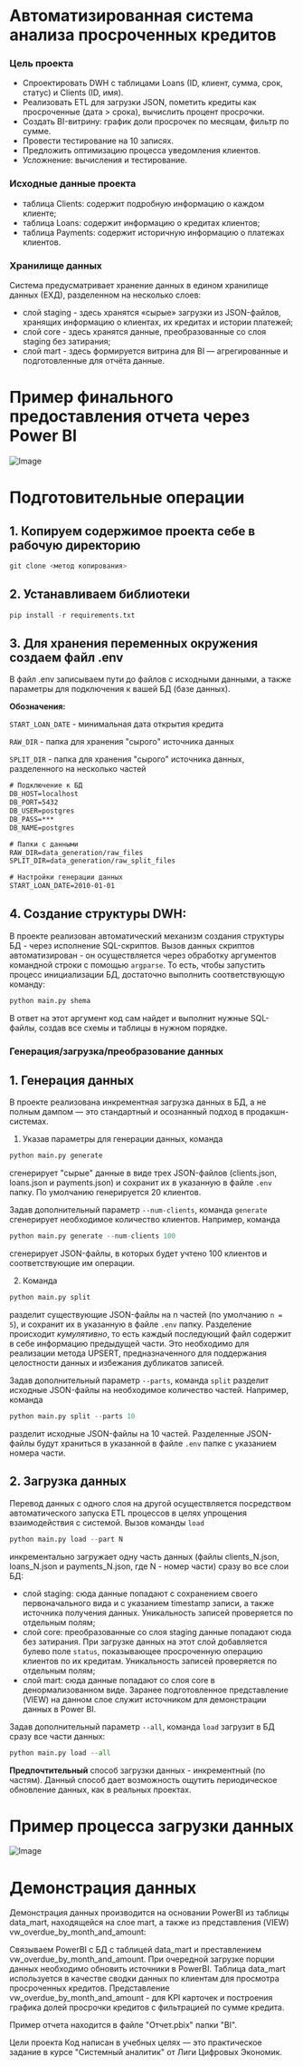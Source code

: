 # Автоматизированная система анализа просроченных кредитов

### Цель проекта
- Спроектировать DWH с таблицами Loans (ID, клиент, сумма, срок, статус) и Clients (ID, имя).
- Реализовать ETL для загрузки JSON, пометить кредиты как просроченные (дата > срока), вычислить процент просрочки.
- Создать BI-витрину: график доли просрочек по месяцам, фильтр по сумме.
- Провести тестирование на 10 записях.
- Предложить оптимизацию процесса уведомления клиентов.
- Усложнение: вычисления и тестирование.

### Исходные данные проекта

- таблица Clients: содержит подробную информацию о каждом клиенте;
- таблица Loans: содержит информацию о кредитах клиентов;
- таблица Payments: содержит историчную информацию о платежах клиентов.

### Хранилище данных
Система предусматривает хранение данных в едином хранилище данных (ЕХД), разделенном на несколько слоев:
- слой staging - здесь хранятся «сырые» загрузки из JSON-файлов, хранящих информацию о клиентах, их кредитах и истории платежей;
- слой core - здесь хранятся данные, преобразованные со слоя staging без затирания;
- слой mart - здесь формируется витрина для BI — агрегированные и подготовленные для отчёта данные.

# Пример финального предоставления отчета через Power BI
![Image](https://github.com/user-attachments/assets/390e630a-0d2f-450e-84ab-50603d88a4e9)

# Подготовительные операции

## 1. Копируем содержимое проекта себе в рабочую директорию
``` Python
git clone <метод копирования>
```

## 2. Устанавливаем библиотеки
``` Python
pip install -r requirements.txt
```

## 3. Для хранения переменных окружения создаем файл .env
В файл .env записываем пути до файлов с исходными данными, а также параметры для подключения к вашей БД (базе данных).

**Обозначения:**

`START_LOAN_DATE` - минимальная дата открытия кредита

`RAW_DIR` - папка для хранения "сырого" источника данных

`SPLIT_DIR` - папка для хранения "сырого" источника данных, разделенного на несколько частей

``` txt
# Подключение к БД
DB_HOST=localhost
DB_PORT=5432
DB_USER=postgres
DB_PASS=***
DB_NAME=postgres

# Папки с данными
RAW_DIR=data_generation/raw_files
SPLIT_DIR=data_generation/raw_split_files

# Настройки генерации данных
START_LOAN_DATE=2010-01-01
```

## 4. Создание структуры DWH:
В проекте реализован автоматический механизм создания структуры БД - через исполнение SQL-скриптов. Вызов данных скриптов автоматизирован - он осуществляется через обработку аргументов командной строки с помощью `argparse`. То есть, чтобы запустить процесс инициализации БД, достаточно выполнить соответствующую команду:
``` Python
python main.py shema
```
В ответ на этот аргумент код сам найдет и выполнит нужные SQL-файлы, создав все схемы и таблицы в нужном порядке.

### Генерация/загрузка/преобразование данных
## 1. Генерация данных
В проекте реализована инкрементная загрузка данных в БД, а не полным дампом — это стандартный и осознанный подход в продакшн-системах.
1. Указав параметры для генерации данных, команда 
``` Python
python main.py generate
```
сгенерирует "сырые" данные в виде трех JSON-файлов (clients.json, loans.json и payments.json) и сохранит их в указанную в файле `.env` папку. По умолчанию генерируется 20 клиентов.

Задав дополнительный параметр `--num-clients`, команда `generate` сгенерирует необходимое количество клиентов. 
Например, команда
``` Python
python main.py generate --num-clients 100
```
сгенерирует JSON-файлы, в которых будет учтено 100 клиентов и соответствующие им операции.

2. Команда 
``` Python
python main.py split
```
разделит существующие JSON-файлы на n частей (по умолчанию `n = 5`), и сохранит их в указанную в файле `.env` папку.
Разделение происходит *кумулятивно*, то есть каждый последующий файл содержит в себе информацию предыдущей части. 
Это необходимо для реализации метода UPSERT, предназначенного для поддержания целостности данных и избежания дубликатов записей.

Задав дополнительный параметр `--parts`, команда `split` разделит исходные JSON-файлы на необходимое количество частей. Например, команда
``` Python
python main.py split --parts 10
```
разделит исходные JSON-файлы на 10 частей. Разделенные JSON-файлы будут храниться в указанной в файле `.env` папке с указанием номера части.

## 2. Загрузка данных
Перевод данных с одного слоя на другой осуществляется посредством автоматического запуска ETL процессов в целях упрощения взаимодействия с системой. 
Вызов команды `load` 
``` Python
python main.py load --part N
```
инкрементально загружает одну часть данных (файлы clients_N.json, loans_N.json и payments_N.json, где N - номер части) сразу во все слои БД:
- слой staging: сюда данные попадают с сохранением своего первоначального вида и с указанием timestamp записи, а также источника получения данных. Уникальность записей проверяется по отдельным полям;
- слой core: преобразованные со слоя staging данные попадают сюда без затирания. При загрузке данных на этот слой добавляется булево поле `status`, показывающее просроченную операцию клиентов по их кредитам. Уникальность записей проверяется по отдельным полям;
- слой mart: сюда данные попадают со слоя core в денормализованном виде. Заранее подготовленное представление (VIEW) на данном слое служит источником для демонстрации данных в Power BI.

Задав дополнительный параметр `--all`, команда `load` загрузит в БД сразу все части данных:
``` Python
python main.py load --all
```

**Предпочтительный** способ загрузки данных - инкрементный (по частям). Данный способ дает возможность ощутить периодическое обновление данных, как в реальных проектах.

# Пример процесса загрузки данных
![Image](https://github.com/user-attachments/assets/31ea1f30-8a97-4bde-81ed-dc41a1bcb257)


# Демонстрация данных
Демонстрация данных производится на основании PowerBI из таблицы data_mart, находящейся на слое mart, а также из представления (VIEW) vw_overdue_by_month_and_amount:

Связываем PowerBI с БД с таблицей data_mart и преставлением vw_overdue_by_month_and_amount. При очередной загрузке порции данных необходимо обновить источники в PowerBI.
Таблица data_mart используется в качестве сводки данных по клиентам для просмотра просроченных кредитов. 
Представление vw_overdue_by_month_and_amount - для KPI карточек и построения графика долей просрочки кредитов с фильтрацией по сумме кредита.


Пример отчета находится в файле "Отчет.pbix" папки "BI".

Цели проекта
Код написан в учебных целях — это практическое задание в курсе "Системный аналитик" от Лиги Цифровых Экономик.





